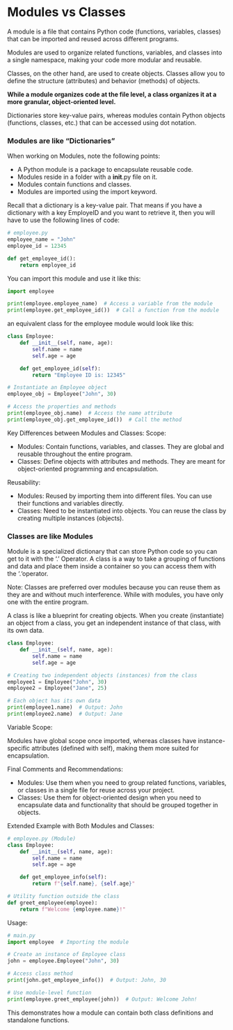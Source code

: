 # Modules vs Classes

A module is a file that contains Python code (functions, variables, classes) 
that can be imported and reused across different programs.

Modules are used to organize related functions, variables, and classes into a single namespace, 
making your code more modular and reusable.

Classes, on the other hand, are used to create objects. 
Classes allow you to define the structure (attributes) and behavior (methods) of objects. 

**While a module organizes code at the file level, a class organizes it at a more granular, 
object-oriented level.**

Dictionaries store key-value pairs, whereas modules contain Python objects 
(functions, classes, etc.) that can be accessed using dot notation.

### Modules are like “Dictionaries”
When working on Modules, note the following points:

- A Python module is a package to encapsulate reusable code.
- Modules reside in a folder with a __init__.py file on it.
- Modules contain functions and classes.
- Modules are imported using the import keyword.

Recall that a dictionary is a key-value pair. That means if you have a dictionary with a
key EmployeID and you want to retrieve it, then you will have to use the following lines
of code:
```python
# employee.py
employee_name = "John"
employee_id = 12345

def get_employee_id():
    return employee_id
```
You can import this module and use it like this:

```python
import employee

print(employee.employee_name)  # Access a variable from the module
print(employee.get_employee_id())  # Call a function from the module

```
an equivalent class for the employee module would look like this:

```python
class Employee:
    def __init__(self, name, age):
        self.name = name
        self.age = age

    def get_employee_id(self):
        return "Employee ID is: 12345"

# Instantiate an Employee object
employee_obj = Employee("John", 30)

# Access the properties and methods
print(employee_obj.name)  # Access the name attribute
print(employee_obj.get_employee_id())  # Call the method

```

Key Differences between Modules and Classes:
Scope:

- Modules: Contain functions, variables, and classes. They are global and reusable throughout the entire program.
- Classes: Define objects with attributes and methods. They are meant for object-oriented programming and encapsulation.

Reusability:

- Modules: Reused by importing them into different files. You can use their functions and variables directly.
- Classes: Need to be instantiated into objects. You can reuse the class by creating multiple instances (objects).

### Classes are like Modules

Module is a specialized dictionary that can store Python code so you can get to it with the
‘.’ Operator. A class is a way to take a grouping of functions and data and place them
inside a container so you can access them with the ‘.‘operator.

Note: Classes are preferred over modules because you can reuse them as they are and
without much interference. While with modules, you have only one with the entire
program.

A class is like a blueprint for creating objects. When you create (instantiate) an object from a class, you get an independent instance of that class, with its own data.

```python
class Employee:
    def __init__(self, name, age):
        self.name = name
        self.age = age

# Creating two independent objects (instances) from the class
employee1 = Employee("John", 30)
employee2 = Employee("Jane", 25)

# Each object has its own data
print(employee1.name)  # Output: John
print(employee2.name)  # Output: Jane

```

Variable Scope:

Modules have global scope once imported, whereas classes have instance-specific attributes 
(defined with self), making them more suited for encapsulation.

Final Comments and Recommendations:

-  Modules: Use them when you need to group related functions, variables, or classes in a single file for reuse across your project.
-  Classes: Use them for object-oriented design when you need to encapsulate data and functionality that should be grouped together in objects.

Extended Example with Both Modules and Classes:

```python
# employee.py (Module)
class Employee:
    def __init__(self, name, age):
        self.name = name
        self.age = age

    def get_employee_info(self):
        return f"{self.name}, {self.age}"

# Utility function outside the class
def greet_employee(employee):
    return f"Welcome {employee.name}!"

```
Usage:

```python
# main.py
import employee  # Importing the module

# Create an instance of Employee class
john = employee.Employee("John", 30)

# Access class method
print(john.get_employee_info())  # Output: John, 30

# Use module-level function
print(employee.greet_employee(john))  # Output: Welcome John!
```

This demonstrates how a module can contain both class definitions and standalone functions.

